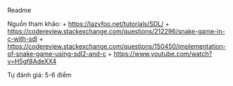 Readme

Nguồn tham khảo:
    + https://lazyfoo.net/tutorials/SDL/
    + https://codereview.stackexchange.com/questions/212296/snake-game-in-c-with-sdl
    + https://codereview.stackexchange.com/questions/150450/implementation-of-snake-game-using-sdl2-and-c
    + https://www.youtube.com/watch?v=H5gf8AdeXX4
    
Tự đánh giá: 5-6 điểm
   
